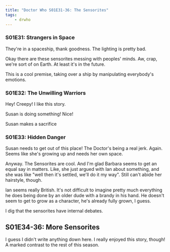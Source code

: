 ```yaml
---
title: "Doctor Who S01E31-36: The Sensorites"
tags:
    - drwho
---
```


### S01E31: Strangers in Space

They're in a spaceship, thank goodness. The lighting is pretty bad.

Okay there are these sensorites messing with peoples' minds. Aw, crap,
we're sort of on Earth. At least it's in the future.

This is a cool premise,
taking over a ship by manipulating everybody's emotions.

### S01E32: The Unwilling Warriors

Hey! Creepy!  I like this story.

Susan is doing something! Nice!

Susan makes a sacrifice

### S01E33: Hidden Danger

Susan needs to get out of this place! The Doctor's being a real jerk. Again.
Seems like she's growing up and needs her own space.

Anyway. The Sensorites are cool. And I'm glad Barbara seems to get an equal
say in matters. Like, she just argued with Ian about something, and she was
like "well then it's settled, we'll do it my way".
Still can't abide her hairstyle, though.

Ian seems really British. It's not difficult to imagine pretty much
everything he does being done by an older dude with a brandy in his hand.
He doesn't seem to get to grow as a character,
he's already fully grown, I guess.

I dig that the sensorites have internal debates.

## S01E34-36: More Sensorites

I guess I didn't write anything down here. 
I really enjoyed this story, though!
A marked contrast to the rest of this season.
